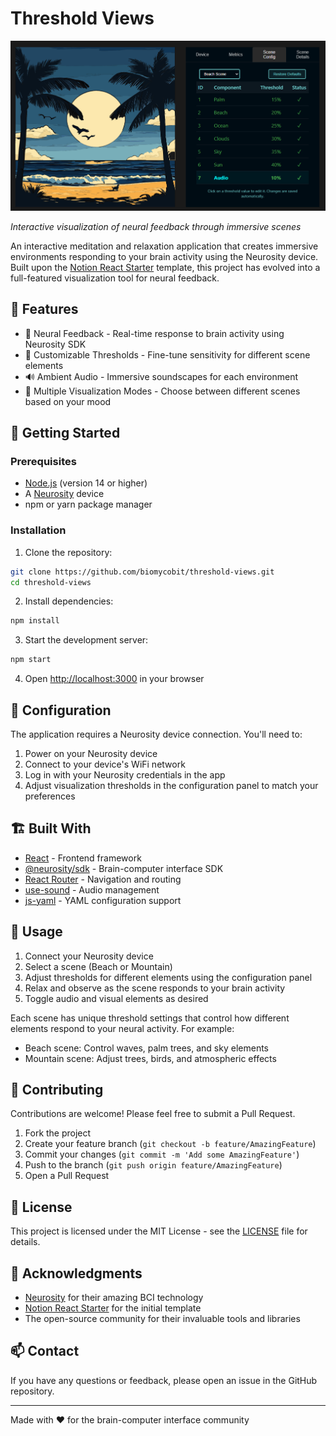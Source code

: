 # Threshold Views

![Threshold Views Screenshot](docs/images/screenshot.png)

*Interactive visualization of neural feedback through immersive scenes*

An interactive meditation and relaxation application that creates immersive environments responding to your brain activity using the Neurosity device. Built upon the [Notion React Starter](https://github.com/neurosity/notion-react-starter) template, this project has evolved into a full-featured visualization tool for neural feedback.

## 🌟 Features

- 🧠 Neural Feedback - Real-time response to brain activity using Neurosity SDK
- 🎯 Customizable Thresholds - Fine-tune sensitivity for different scene elements
- 🔊 Ambient Audio - Immersive soundscapes for each environment
- 🎨 Multiple Visualization Modes - Choose between different scenes based on your mood

## 🚀 Getting Started

### Prerequisites

- [Node.js](https://nodejs.org/) (version 14 or higher)
- A [Neurosity](https://neurosity.co) device
- npm or yarn package manager

### Installation

1. Clone the repository:
```bash
git clone https://github.com/biomycobit/threshold-views.git
cd threshold-views
```

2. Install dependencies:
```bash
npm install
```

3. Start the development server:
```bash
npm start
```

4. Open [http://localhost:3000](http://localhost:3000) in your browser

## 🔧 Configuration

The application requires a Neurosity device connection. You'll need to:
1. Power on your Neurosity device
2. Connect to your device's WiFi network
3. Log in with your Neurosity credentials in the app
4. Adjust visualization thresholds in the configuration panel to match your preferences

## 🏗️ Built With

- [React](https://reactjs.org/) - Frontend framework
- [@neurosity/sdk](https://www.npmjs.com/package/@neurosity/sdk) - Brain-computer interface SDK
- [React Router](https://reactrouter.com/) - Navigation and routing
- [use-sound](https://www.npmjs.com/package/use-sound) - Audio management
- [js-yaml](https://www.npmjs.com/package/js-yaml) - YAML configuration support

## 📖 Usage

1. Connect your Neurosity device
2. Select a scene (Beach or Mountain)
3. Adjust thresholds for different elements using the configuration panel
4. Relax and observe as the scene responds to your brain activity
5. Toggle audio and visual elements as desired

Each scene has unique threshold settings that control how different elements respond to your neural activity. For example:
- Beach scene: Control waves, palm trees, and sky elements
- Mountain scene: Adjust trees, birds, and atmospheric effects

## 🤝 Contributing

Contributions are welcome! Please feel free to submit a Pull Request.

1. Fork the project
2. Create your feature branch (`git checkout -b feature/AmazingFeature`)
3. Commit your changes (`git commit -m 'Add some AmazingFeature'`)
4. Push to the branch (`git push origin feature/AmazingFeature`)
5. Open a Pull Request

## 📝 License

This project is licensed under the MIT License - see the [LICENSE](LICENSE) file for details.

## 🙏 Acknowledgments

- [Neurosity](https://neurosity.co) for their amazing BCI technology
- [Notion React Starter](https://github.com/neurosity/notion-react-starter) for the initial template
- The open-source community for their invaluable tools and libraries

## 📫 Contact

If you have any questions or feedback, please open an issue in the GitHub repository.

---
Made with ❤️ for the brain-computer interface community
